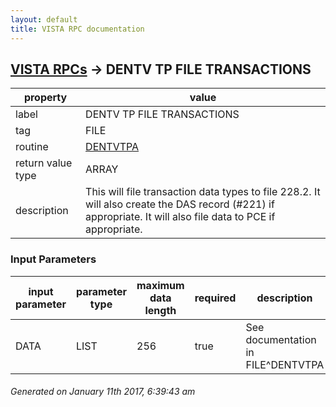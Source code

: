 ```yaml
---
layout: default
title: VISTA RPC documentation
---
```




## [VISTA RPCs](TableOfContent.md) &#8594; DENTV TP FILE TRANSACTIONS 

 property | value 
--- | --- 
 label | DENTV TP FILE TRANSACTIONS
 tag | FILE
 routine | [DENTVTPA](http://code.osehra.org/dox/Routine_DENTVTPA_source.html)
 return value type | ARRAY
 description | This will file transaction data types to file 228.2.  It will also create the DAS record (#221) if appropriate.  It will also file data to PCE if appropriate.

### Input Parameters

| input parameter | parameter type | maximum data length | required | description | 
| --- | --- | --- | --- | --- | 
| DATA | LIST | 256 | true | See documentation in FILE^DENTVTPA | 




 ###### Generated on January 11th 2017, 6:39:43 am